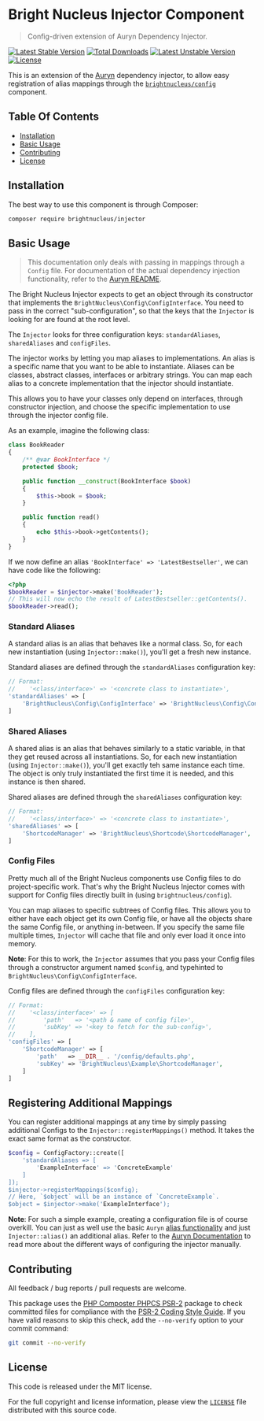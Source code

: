 # Bright Nucleus Injector Component

> Config-driven extension of Auryn Dependency Injector.

[![Latest Stable Version](https://img.shields.io/packagist/v/brightnucleus/injector.svg)](https://packagist.org/packages/brightnucleus/injector)
[![Total Downloads](https://img.shields.io/packagist/dt/brightnucleus/injector.svg)](https://packagist.org/packages/brightnucleus/injector)
[![Latest Unstable Version](https://img.shields.io/packagist/vpre/brightnucleus/injector.svg)](https://packagist.org/packages/brightnucleus/injector)
[![License](https://img.shields.io/packagist/l/brightnucleus/injector.svg)](https://packagist.org/packages/brightnucleus/injector)

This is an extension of the [Auryn](https://github.com/rdlowrey/auryn) dependency injector, to allow easy registration of alias mappings through the [`brightnucleus/config`](https://github.com/brightnucleus/config) component.

## Table Of Contents

* [Installation](#installation)
* [Basic Usage](#basic-usage)
* [Contributing](#contributing)
* [License](#license)

## Installation

The best way to use this component is through Composer:

```BASH
composer require brightnucleus/injector
```

## Basic Usage

> This documentation only deals with passing in mappings through a `Config` file. For documentation of the actual dependency injection functionality, refer to the [Auryn README](https://github.com/rdlowrey/auryn/blob/master/README.md).

The Bright Nucleus Injector expects to get an object through its constructor that implements the `BrightNucleus\Config\ConfigInterface`. You need to pass in the correct "sub-configuration", so that the keys that the `Injector` is looking for are found at the root level.

The `Injector` looks for three configuration keys: `standardAliases`, `sharedAliases` and `configFiles`.

The injector works by letting you map aliases to implementations. An alias is a specific name that you want to be able to instantiate. Aliases can be classes, abstract classes, interfaces or arbitrary strings. You can map each alias to a concrete implementation that the injector should instantiate.

This allows you to have your classes only depend on interfaces, through constructor injection, and choose the specific implementation to use through the injector config file.

As an example, imagine the following class:

```PHP
class BookReader
{
    /** @var BookInterface */
    protected $book;

    public function __construct(BookInterface $book)
    {
        $this->book = $book;
    }

    public function read()
    {
        echo $this->book->getContents();
    }
}
```

If we now define an alias `'BookInterface' => 'LatestBestseller'`, we can have code like the following:

```PHP
<?php
$bookReader = $injector->make('BookReader');
// This will now echo the result of LatestBestseller::getContents().
$bookReader->read();
```

### Standard Aliases

A standard alias is an alias that behaves like a normal class. So, for each new instantiation (using `Injector::make()`), you'll get a fresh new instance.

Standard aliases are defined through the `standardAliases` configuration key:

```PHP
// Format:
//    '<class/interface>' => '<concrete class to instantiate>',
'standardAliases' => [
    'BrightNucleus\Config\ConfigInterface' => 'BrightNucleus\Config\Config',
]
```

### Shared Aliases

A shared alias is an alias that behaves similarly to a static variable, in that they get reused across all instantiations. So, for each new instantiation (using `Injector::make()`), you'll get exactly teh same instance each time. The object is only truly instantiated the first time it is needed, and this instance is then shared.

Shared aliases are defined through the `sharedAliases` configuration key:

```PHP
// Format:
//    '<class/interface>' => '<concrete class to instantiate>',
'sharedAliases' => [
    'ShortcodeManager' => 'BrightNucleus\Shortcode\ShortcodeManager',
]
```

### Config Files

Pretty much all of the Bright Nucleus components use Config files to do project-specific work. That's why the Bright Nucleus Injector comes with support for Config files directly built in (using `brightnucleus/config`).

You can map aliases to specific subtrees of Config files. This allows you to either have each object get its own Config file, or have all the objects share the same Config file, or anything in-between. If you specify the same file multiple times, `Injector` will cache that file and only ever load it once into memory.

__Note__: For this to work, the `Injector` assumes that you pass your Config files through a constructor argument named `$config`, and typehinted to `BrightNucleus\Config\ConfigInterface`.

Config files are defined through the `configFiles` configuration key:

```PHP
// Format:
//    '<class/interface>' => [
//        'path'   => '<path & name of config file>',
//        'subKey' => '<key to fetch for the sub-config>',
//    ],
'configFiles' => [
    'ShortcodeManager' => [
        'path'   => __DIR__ . '/config/defaults.php',
        'subKey' => 'BrightNucleus\Example\ShortcodeManager',
    ]
]
```

## Registering Additional Mappings

You can register additional mappings at any time by simply passing additional Configs to the `Injector::registerMappings()` method. It takes the exact same format as the constructor.

```PHP
$config = ConfigFactory::create([
    'standardAliases => [
        'ExampleInterface' => 'ConcreteExample'
    ]
]);
$injector->registerMappings($config);
// Here, `$object` will be an instance of `ConcreteExample`.
$object = $injector->make('ExampleInterface');
```

__Note__: For such a simple example, creating a configuration file is of course overkill. You can just as well use the basic `Auryn` [alias functionality](https://github.com/rdlowrey/auryn/blob/master/README.md#type-hint-aliasing) and just `Injector::alias()` an additional alias. Refer to the [Auryn Documentation](https://github.com/rdlowrey/auryn/blob/master/README.md#type-hint-aliasing) to read more about the different ways of configuring the injector manually.

## Contributing

All feedback / bug reports / pull requests are welcome.

This package uses the [PHP Composter PHPCS PSR-2](https://github.com/php-composter/php-composter-phpcs-psr2) package to check committed files for compliance with the [PSR-2 Coding Style Guide](https://github.com/php-fig/fig-standards/blob/master/accepted/PSR-2-coding-style-guide.md). If you have valid reasons to skip this check, add the `--no-verify` option to your commit command:
```BASH
git commit --no-verify
```

## License

This code is released under the MIT license.

For the full copyright and license information, please view the [`LICENSE`](LICENSE) file distributed with this source code.
